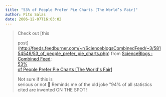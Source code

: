 ```yaml
---
title: "53% of People Prefer Pie Charts [The World’s Fair]"
author: Pito Salas
date: 2006-12-07T16:03:02
---
```



>
> Check out [this  
>
> post](<http://feeds.feedburner.com/~r/ScienceblogsCombinedFeed/~3/58154546/53_of_people_prefer_pie_charts.php>)
> from [ScienceBlogs :  
> Combined Feed](<http://www.scienceblogs.com>):  
>  [53%  
>  of People Prefer Pie Charts [The World's Fair]
> ](<http://feeds.feedburner.com/~r/ScienceblogsCombinedFeed/~3/58154546/53_of_people_prefer_pie_charts.php>)
>
> Not sure if this is  
>  serious or not 🙂 Reminds me of the old joke "94% of all statistics  
>  cited are invented ON THE SPOT!


